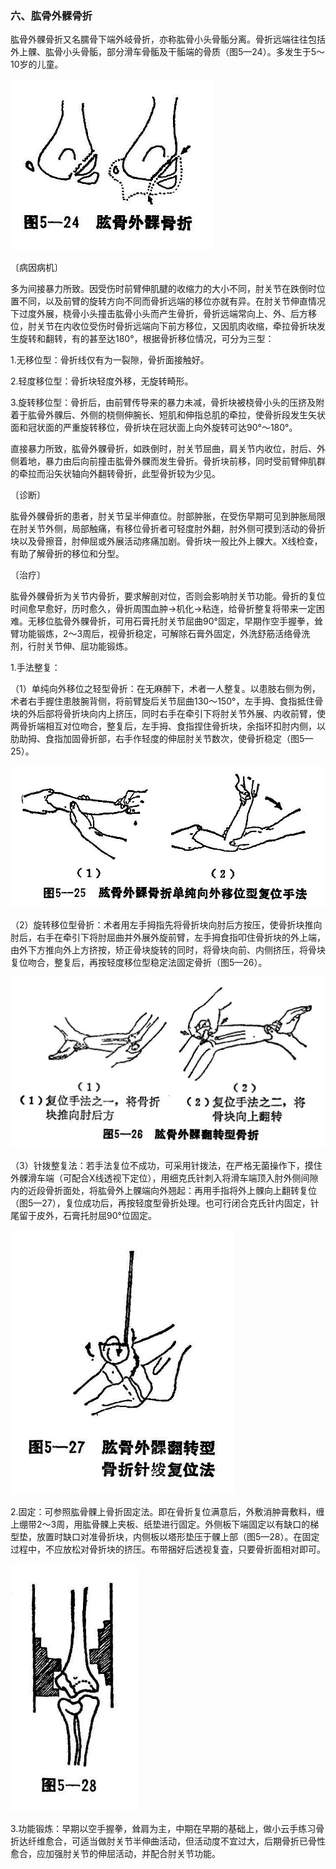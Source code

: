 ### 六、肱骨外髁骨折

肱骨外髁骨折又名臑骨下端外岐骨折，亦称肱骨小头骨骺分离。骨折远端往往包括外上髁、肱骨小头骨骺，部分滑车骨骺及干骺端的骨质（图5—24）。多发生于5〜10岁的儿童。

<img src="img\5-24.jpg" style="zoom:70%;" />

〔病因病机〕

多为间接暴力所致。因受伤时前臂伸肌腱的收缩力的大小不同，肘关节在跌倒时位置不同，以及前臂的旋转方向不同而骨折远端的移位亦就有异。在肘关节伸直情况下过度外展，桡骨小头撞击肱骨小头而产生骨折，骨折远端常向上、外、后方移位，肘关节在内收位受伤时骨折远端向下前方移位，又因肌肉收缩，牵拉骨折块发生旋转和翻转，有的甚至达180°，根据骨折移位情况，可分为三型：

1.无移位型：骨折线仅有为一裂隙，骨折面接触好。

2.轻度移位型：骨折块轻度外移，无旋转畸形。

3.旋转移位型：骨折后，由前臂传导来的暴力未减，骨折块被桡骨小头的压挤及附着于肱骨外髁后、外侧的桡侧伸腕长、短肌和伸指总肌的牵拉，使骨折段发生矢状面和冠状面的严重旋转移位，骨折块在冠状面上向外旋转可达90°〜180°。

直接暴力所致，肱骨外髁骨折，如跌倒时，肘关节屈曲，肩关节内收位，肘后、外侧着地，暴力由后向前撞击肱骨外髁而发生骨折。骨折块前移，同时受前臂伸肌群的牵拉而沿矢状轴向外翻转骨折，此型骨折较为少见。

〔诊断〕

肱骨外髁骨折的患者，肘关节呈半伸直位。肘部肿胀，在受伤早期可见到肿胀局限在肘关节外侧，局部触痛，有移位骨折者可轻度肘外翻，肘外侧可摸到活动的骨折块以及骨擦音，肘伸屈或外展活动疼痛加剧。骨折块一般比外上髁大。X线检查，有助了解骨折的移位和分型。

〔治疗〕

肱骨外髁骨折为关节内骨折，要求解剖对位，否则会影响肘关节功能。骨折的复位时间愈早愈好，历时愈久，骨折周围血肿→机化→粘连，给骨折整复将带来一定困难。无移位肱骨外髁骨折，可用石膏托肘关节屈曲90°固定，早期作空手握拳，耸臂功能锻炼，2〜3周后，视骨折稳定，可解除石膏外固定，外洗舒筋活络骨洗剂，行肘关节伸、屈功能锻炼。

1.手法整复：

（1）单纯向外移位之轻型骨折：在无麻醉下，术者一人整复。以患肢右侧为例，术者右手握住患肢腕背侧，将前臂旋后关节屈曲130〜150°，左手拇、食指抵住骨块的外后部将骨折块向内上挤压，同时右手在牵引下将肘关节外展、内收前臂，使两骨折端相互对位吻合，整复后，左手拇、食指捏住骨折块，余指环扣肘内侧，以肋助拇、食指加固骨折部，右手作轻度的伸屈肘关节数次，使骨折稳定（图5—25）。

<img src="img\5-25.jpg" style="zoom:70%;" />

（2）旋转移位型骨折：术者用左手拇指先将骨折块向肘后方按压，使骨折块推向肘后，右手在牵引下将肘屈曲并外展外旋前臂，左手拇食指叩住骨折块的外上端，由外下方推向外上方挤按，矫正骨块旋转的同时，将骨块向前、内侧挤压，将骨块复位吻合，整复后，再按轻度移位型稳定法固定骨折（图5—26）。

<img src="img\5-26.jpg" style="zoom:70%;" />

（3）针拨整复法：若手法复位不成功，可采用针拨法，在严格无菌操作下，摸住外髁滑车端（可配合X线透视下定位），用细克氏针刺入将滑车端顶入肘外侧间隙内的近段骨折面处，将肱骨外上髁端向外翘起：再用手指将外上髁向上翻转复位（图5—27），复位成功后，再按轻度型骨折处理。也可行闭合克氏针内固定，针尾留于皮外，石膏托肘屈90°位固定。

<img src="img\5-27.jpg" style="zoom:70%;" />

2.固定：可参照肱骨髁上骨折固定法。即在骨折复位满意后，外敷消肿膏敷料，缠上绷带2〜3周，用肱骨髁上夹板、纸垫进行固定。外侧板下端固定以有缺口的梯型垫，放置时缺口对准骨折块，内侧板以塔形垫压于髁上部（图5—28）。在固定过程中，不应放松对骨折块的挤压。布带捆好后透视复査，只要骨折面相对即可。

<img src="img\5-28.jpg" style="zoom:70%;" />

3.功能锻炼：早期以空手握拳，耸肩为主，中期在早期的基础上，做小云手练习骨折达纤维愈合，可适当做肘关节半伸曲活动，但活动度不宜过大，后期骨折已骨性愈合，应加强肘关节的伸屈活动，并配合肘关节功能。
